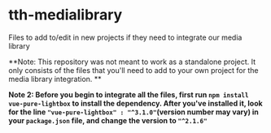 # tth-medialibrary
Files to add to/edit in new projects if they need to integrate our media library

**Note: This repository was not meant to work as a standalone project. It only consists of the files that you'll need to add to your own project for the media library integration. **

**Note 2: Before you begin to integrate all the files, first run `npm install vue-pure-lightbox` to install the dependency. After you've installed it, look for the line `"vue-pure-lightbox" : "^3.1.0"`(version number may vary) in your `package.json` file, and change the version to `"^2.1.6"`**
